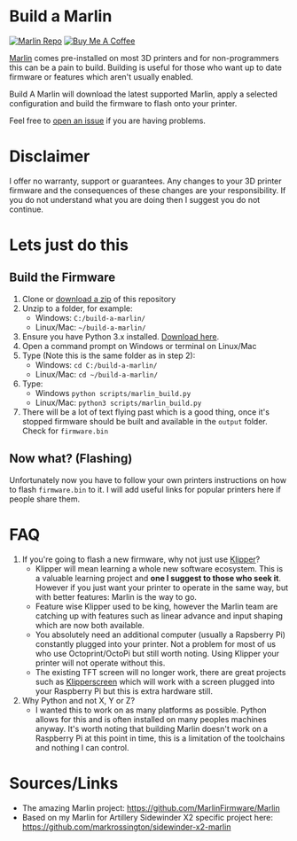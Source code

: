 # Build a Marlin
[![Marlin Repo](https://img.shields.io/github/v/release/MarlinFirmware/Marlin?label=%20Marlin%20Version)](https://github.com/MarlinFirmware/Marlin)
[![Buy Me A Coffee](https://www.buymeacoffee.com/assets/img/custom_images/yellow_img.png)](https://www.buymeacoffee.com/pp8mnskrg2f)


[Marlin](https://github.com/MarlinFirmware/Marlin) comes pre-installed on most 3D printers and for non-programmers this can be a pain to build. Building is useful for those who want up to date firmware or features which aren't usually enabled.

Build A Marlin will download the latest supported Marlin, apply a selected configuration and build the firmware to flash onto your printer.

Feel free to [open an issue](https://github.com/markrossington/build-a-marlin/issues/new) if you are having problems.

# Disclaimer
I offer no warranty, support or guarantees. Any changes to your 3D printer firmware and the consequences of these changes are your responsibility. If you do not understand what you are doing then I suggest you do not continue.

# Lets just do this

## Build the Firmware

 1. Clone or [download a zip](https://github.com/markrossington/build-a-marlin/archive/refs/heads/main.zip) of this repository
 2. Unzip to a folder, for example: 
    * Windows: `C:/build-a-marlin/` 
    * Linux/Mac: `~/build-a-marlin/`
 3. Ensure you have Python 3.x installed. [Download here](https://www.python.org/downloads/).
 4. Open a command prompt on Windows or terminal on Linux/Mac
 5. Type (Note this is the same folder as in step 2): 
    * Windows: `cd C:/build-a-marlin/` 
    * Linux/Mac: `cd ~/build-a-marlin/` 
 6. Type:
    * Windows `python scripts/marlin_build.py`
    * Linux/Mac: `python3 scripts/marlin_build.py`
 7. There will be a lot of text flying past which is a good thing, once it's stopped firmware should be built and available in the `output` folder. Check for `firmware.bin`

## Now what? (Flashing)

Unfortunately now you have to follow your own printers instructions on how to flash `firmware.bin` to it. I will add useful links for popular printers here if people share them.

# FAQ

  1. If you're going to flash a new firmware, why not just use [Klipper](https://www.klipper3d.org)?
     * Klipper will mean learning a whole new software ecosystem. This is a valuable learning project and **one I suggest to those who seek it**. However if you just want your printer to operate in the same way, but with better features: Marlin is the way to go. 
     * Feature wise Klipper used to be king, however the Marlin team are catching up with features such as linear advance and input shaping which are now both available. 
     * You absolutely need an additional computer (usually a Rapsberry Pi) constantly plugged into your printer. Not a problem for most of us who use Octoprint/OctoPi but still worth noting. Using Klipper your printer will not operate without this. 
     * The existing TFT screen will no longer work, there are great projects such as [Klipperscreen](https://klipperscreen.readthedocs.io) which will work with a screen plugged into your Raspberry Pi but this is extra hardware still. 
  2. Why Python and not X, Y or Z?
      * I wanted this to work on as many platforms as possible. Python allows for this and is often installed on many peoples machines anyway. It's worth noting that building Marlin doesn't work on a Raspberry Pi at this point in time, this is a limitation of the toolchains and nothing I can control.
 
# Sources/Links

 - The amazing Marlin project: https://github.com/MarlinFirmware/Marlin
 - Based on my Marlin for Artillery Sidewinder X2 specific project here: https://github.com/markrossington/sidewinder-x2-marlin